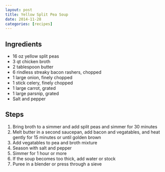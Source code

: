 ```yaml
---
layout: post
title: Yellow Split Pea Soup
date: 2014-11-28
categories: [recipes]
---
```


## Ingredients

* 16 oz yellow split peas
* 3 qt chicken broth
* 2 tablespoon butter
* 6 rindless streaky bacon rashers, chopped
* 1 large onion, finely chopped
* 1 stick celery, finely chopped
* 1 large carrot, grated
* 1 large parsnip, grated
* Salt and pepper

## Steps

1. Bring broth to a simmer and add split peas and simmer for 30 minutes
1. Melt butter in a second saucepan, add bacon and vegatables, and heat gently for 15 minutes or until golden brown
1. Add vegatables to pea and broth mixture
1. Season with salt and pepper
1. Simmer for 1 hour or more
1. If the soup becomes too thick, add water or stock
1. Puree in a blender or press through a sieve
